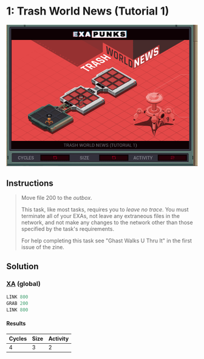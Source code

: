 # 1: Trash World News (Tutorial 1)

<div align="center"><img src="EXAPUNKS - TRASH WORLD NEWS (5, 5, 2, 2024-06-23-16-33-49).gif" /></div>

## Instructions
> Move file 200 to the *outbox*.
> 
> This task, like most tasks, requires you to _leave no trace_. You must terminate all of your EXAs, not leave any extraneous files in the network, and not make any changes to the network other than those specified by the task's requirements.
> 
> For help completing this task see "Ghast Walks U Thru It" in the first issue of the zine.

## Solution

### [XA](XA.exa) (global)
```asm
LINK 800
GRAB 200
LINK 800
```

#### Results
| Cycles | Size | Activity |
|--------|------|----------|
| 4      | 3    | 2        |
